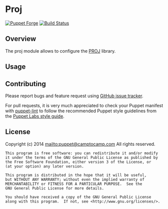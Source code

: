 # Proj

[![Puppet Forge](http://img.shields.io/puppetforge/v/camptocamp/proj.svg)](https://forge.puppetlabs.com/camptocamp/proj)
[![Build Status](https://travis-ci.org/camptocamp/puppet-proj.png?branch=master)](https://travis-ci.org/camptocamp/puppet-proj)

## Overview

The proj module allows to configure the [PROJ](http://trac.osgeo.org/proj/) library.

## Usage

## Contributing

Please report bugs and feature request using [GitHub issue
tracker](https://github.com/camptocamp/puppet-proj/issues).

For pull requests, it is very much appreciated to check your Puppet manifest
with [puppet-lint](https://github.com/camptocamp/puppet-proj/issues) to follow the recommended Puppet style guidelines from the
[Puppet Labs style guide](http://docs.puppetlabs.com/guides/style_guide.html).

## License

Copyright (c) 2014 <mailto:puppet@camptocamp.com> All rights reserved.

    This program is free software: you can redistribute it and/or modify
    it under the terms of the GNU General Public License as published by
    the Free Software Foundation, either version 3 of the License, or
    (at your option) any later version.
    
    This program is distributed in the hope that it will be useful,
    but WITHOUT ANY WARRANTY; without even the implied warranty of
    MERCHANTABILITY or FITNESS FOR A PARTICULAR PURPOSE.  See the
    GNU General Public License for more details.
    
    You should have received a copy of the GNU General Public License
    along with this program.  If not, see <http://www.gnu.org/licenses/>.

